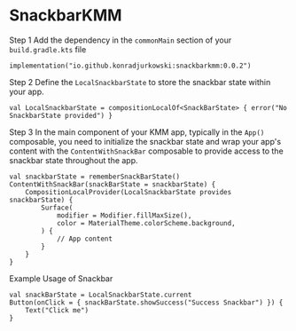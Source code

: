# SnackbarKMM

Step 1
Add the dependency in the `commonMain` section of your `build.gradle.kts` file

    implementation("io.github.konradjurkowski:snackbarkmm:0.0.2")

Step 2
Define the `LocalSnackbarState` to store the snackbar state within your app.


    val LocalSnackbarState = compositionLocalOf<SnackBarState> { error("No SnackbarState provided") }

Step 3
In the main component of your KMM app, typically in the `App()` composable, you need to initialize the snackbar state and wrap your app's content with the `ContentWithSnackBar` composable to provide access to the snackbar state throughout the app.

    val snackbarState = rememberSnackBarState()
    ContentWithSnackBar(snackBarState = snackbarState) {
        CompositionLocalProvider(LocalSnackbarState provides snackbarState) {
            Surface(
                modifier = Modifier.fillMaxSize(),
                color = MaterialTheme.colorScheme.background,
            ) {
                // App content
            }
        }
    }

Example Usage of Snackbar

    val snackBarState = LocalSnackbarState.current
    Button(onClick = { snackBarState.showSuccess("Success Snackbar") }) {
        Text("Click me")
    }

